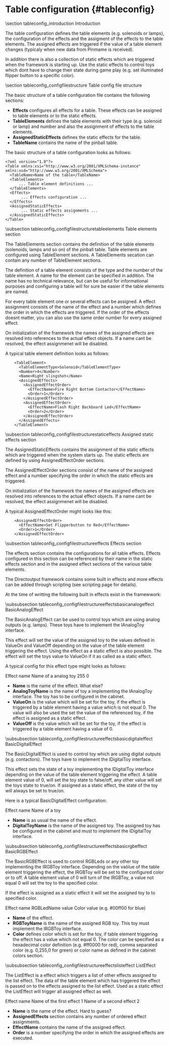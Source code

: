 ﻿Table configuration {#tableconfig}
===================

\section tableconfig_introduction Introduction

The table configuration defines the table elements (e.g. solenoids or lamps), the configuration of the effects and the assigment of the effects to the table elements. The assigned effects are triggered if the value of a table element changes (typicaly when new data from Pinmame is received).

In addition there is also a collection of static effects which are triggered when the framework is starting up. Use the static effects to control toys which dont have to change their state during game play (e.g. set illuminated flipper button to a specific color).

\section tableconfig_configfilestructure Table config file structure

The basic structure of a table configuration file contains the following sections:

* __Effects__ configures all effects for a table. These effects can be assigned to table elements or to the static effects. 
* __TableElements__ defines the table elements with their type (e.g. solenoid or lamp) and number and also the assignment of effects to the table elements. 
* __AssignedStaticEffects__ defines the static effects for the table.
* __TableName__ contains the name of the pinball table.

The basic structure of a table configuration looks as follows:

~~~~~~~~~~~~~{.xml}
<?xml version="1.0"?>
<Table xmlns:xsi="http://www.w3.org/2001/XMLSchema-instance" xmlns:xsd="http://www.w3.org/2001/XMLSchema">
  <TableName>Name of the table</TableName>
  <TableElements>
      ... Table element definitions ...
  </TableElements>
  <Effects>
       ... Effects configuration ...
  </Effects>
  <AssignedStaticEffects>
       ... Static effects assignments ...
  </AssignedStaticEffects>
</Table>
~~~~~~~~~~~~~

\subsection tableconfig_configfilestructuretableelements Table elements section

The TableElements section contains the definition of the table elements (solenoids, lamps and so on) of the pinball table. Table elements are configured using TableElement sections. A TableElements secation can contain any number of TableElement sections.

The definition of a table element consists of the type and the number of the table element. A name for the element can be specified in addition. The name has no technical relevance, but can be useful for informational purposes and configuring a table will for sure be easier if the table elements are named.

For every table element one or several effects can be assigned. A effect assignment consists of the name of the effect and a number which defines the order in which the effects are triggered. If the order of the effects doesnt matter, you can also use the same order number for every assigned effect.

On initialization of the framework the names of the assigned effects are resolved into references to the actual effect objects. If a name cant be resolved, the effect assignmenet will be disabled.

A typical table element definition looks as follows:

~~~~~~~~~~~~~{.xml}
    <TableElement>
      <TableElementType>Solenoid</TableElementType>
      <Number>4</Number>
      <Name>Right slingshot</Name>
      <AssignedEffects>
        <AssignedEffectOrder>
          <EffectName>Fire Right Bottom Contactor</EffectName>
          <Order>1</Order>
        </AssignedEffectOrder>
        <AssignedEffectOrder>
          <EffectName>Flash Right Backboard Led</EffectName>
          <Order>2</Order>
        </AssignedEffectOrder>
      </AssignedEffects>
    </TableElement>
~~~~~~~~~~~~~

\subsection tableconfig_configfilestructurestaticeffects Assigned static effects section

The AssignedStaticEffects contains the assignment of the static effects which are triggered when the system starts up. The static effects are defined by using AssignedEffectOrder sections. 

The AssignedEffectOrder sections consist of the name of the assigned effect and a number specifying the order in which the static effects are triggered.

On initialization of the framework the names of the assigned effects are resolved into references to the actual effect objects. If a name cant be resolved, the effect assignmenet will be disabled.

A typical AssignedEffectOrder might looks like this:

~~~~~~~~~~~~~{.xml}
    <AssignedEffectOrder>
      <EffectName>Set Flipperbutton to Red</EffectName>
      <Order>1</Order>
    </AssignedEffectOrder>
~~~~~~~~~~~~~


\subsection tableconfig_configfilestructureeffects Effects section

The effects section contains the configurations for all table effects. Effects configured in this section can be referenced by their name in the static effects section and in the assigned effect sections of the various table elements.

The Directoutput framework contains some built in effects and more effects can be added through scripting (see scripting page for details). 

At the time of writting the following built in effects exist in the framewwork:

\subsubsection tableconfig_configfilestructureeffectsbasicanalogeffect BasicAnalogEffect

The BasicAnalogEffect can be used to control toys which are using analog outputs (e.g. lamps). These toys have to implement the IAnalogToy interface.

This effect will set the value of the assigned toy to the values defined in ValueOn and ValueOff depending on the value of the table element triggering the effect. Using the effect as a static effect is also possible. The effect will set the toys value to ValueOn if it as called as a static effect.

A typical config for this effect type might looks as follows:

<BasicAnalogEffect>
  <Name>Effect name</Name>
  <AnalogToyName>Name of a analog toy</AnalogToyName>
  <ValueOn>255</ValueOn>
  <ValueOff>0</ValueOff>
</BasicAnalogEffect>

* __Name__ is the name of the effect. What else?
* __AnalogToyName__ is the name of toy a implementing the IAnalogToy interface. The toy has to be configured in the cabinet.
* __ValueOn__ is the value which will be set for the toy, if the effect is triggered by a table element having a value which is not equal 0. The value will also be used the set the value of the referenced toy, if the effect is assigned as a static effect. 
* __ValueOff__ is the value which will be set for the toy, if the effect is triggered by a table element having a value of 0.

\subsubsection tableconfig_configfilestructureeffectsbasicdigitaleffect BasicDigitalEffect

The BasicDigitalEffect is used to control toy which are using digital outputs (e.g. contactors). The toys have to implement the IDigitalToy interface.

This effect sets the state of a toy implementing the IDigitalToy interface depending on the value of the table element triggering the effect. A table element value of 0, will set the toy state to false/off, any other value will set the toys state to true/on. If assigned as a static effect, the state of the toy will always be set to true/on.

Here is a typical BasicDigitalEffect configuration:

<BasicDigitalEffect>
  <Name>Effect name</Name>
  <DigitalToyName>Name of a toy</DigitalToyName>
</BasicDigitalEffect>

* __Name__ is as usual the name of the effect.
* __DigitalToyName__ is the name of the assigned toy. The assigned toy has be configured in the cabinet and must to implement the IDigitalToy interface.

\subsubsection tableconfig_configfilestructureeffectsbasicrgbeffect BasicRGBEffect

The BasicRGBEffect is used to control RGBLeds or any other toy implementing the IRGBToy interface. Depending on the vaölue of the table element triggering the effect, the IRGBToy will be set to the configured color or to off. A table element value of 0 will turn of the IRGBToy, a value not equal 0 will set the toy to the specified color.

If the effect is assigned as a static effect it will set the assigned toy to to specified color.

<BasicRGBEffect>
  <Name>Effect name</Name>
  <RGBToyName>RGBLedName value</RGBToyName>
  <Color>Color value (e.g. #00ff00 for blue)</Color>
</BasicRGBEffect>

* __Name__ of the effect. 
* __RGBToyName__ is the name of the assigned RGB toy. This toy must implement the IRGBToy interface.
* __Color__  defines color which is set for the toy, if table element triggering the effect has a value which not equal 0. The color can be specified as a hexadecimal color definition (e.g. \#ff0000 for red), comma separated color (e.g. 0,255,0 for green) or color name as defined in the cabinet colors section.

\subsubsection tableconfig_configfilestructureeffectslisteffect ListEffect

The ListEffect is a effect which triggers a list of other effects assigned to the list effect. The data of the table element which has triggered the effect is passed on to the effects assigned to the list effect.
Used as a static effect the ListEffect will trigger all assigned effect as well.


<ListEffect>
  <Name>Effect name</Name>
  <AssignedEffects>
    <AssignedEffectOrder>
      <EffectName>Name of the first effect</EffectName>
      <Order>1</Order>
    </AssignedEffectOrder>
    <AssignedEffectOrder>
      <EffectName>Name of a second effect</EffectName>
      <Order>2</Order>
    </AssignedEffectOrder>
  </AssignedEffects>
</ListEffect>

* __Name__ is the name of the effect. Hard to guess?
* __AssignedEffects__ section contains any number of ordered effect assignments.
* __EffectName__ contains the name of the assigned effect.
* __Order__ is a number specifying the order in which the assigned effects are executed.

